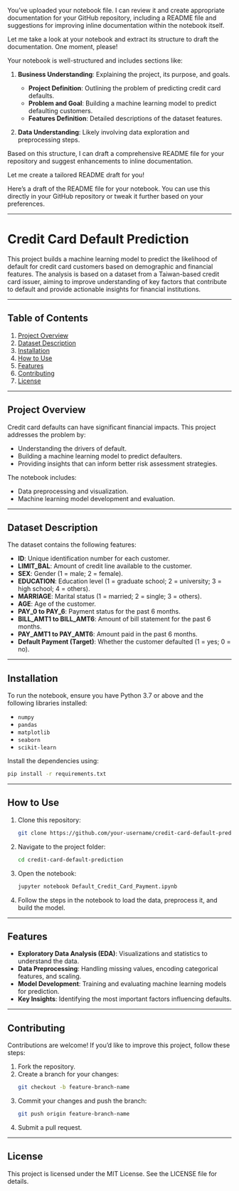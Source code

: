 You’ve uploaded your notebook file. I can review it and create appropriate documentation for your GitHub repository, including a README file and suggestions for improving inline documentation within the notebook itself.

Let me take a look at your notebook and extract its structure to draft the documentation. One moment, please!

Your notebook is well-structured and includes sections like:

1. **Business Understanding**: Explaining the project, its purpose, and goals.
   - **Project Definition**: Outlining the problem of predicting credit card defaults.
   - **Problem and Goal**: Building a machine learning model to predict defaulting customers.
   - **Features Definition**: Detailed descriptions of the dataset features.
   
2. **Data Understanding**: Likely involving data exploration and preprocessing steps.

Based on this structure, I can draft a comprehensive README file for your repository and suggest enhancements to inline documentation.

Let me create a tailored README draft for you!

Here’s a draft of the README file for your notebook. You can use this directly in your GitHub repository or tweak it further based on your preferences.

---

# **Credit Card Default Prediction**

This project builds a machine learning model to predict the likelihood of default for credit card customers based on demographic and financial features. The analysis is based on a dataset from a Taiwan-based credit card issuer, aiming to improve understanding of key factors that contribute to default and provide actionable insights for financial institutions.

---

## **Table of Contents**
1. [Project Overview](#project-overview)
2. [Dataset Description](#dataset-description)
3. [Installation](#installation)
4. [How to Use](#how-to-use)
5. [Features](#features)
6. [Contributing](#contributing)
7. [License](#license)

---

## **Project Overview**
Credit card defaults can have significant financial impacts. This project addresses the problem by:
- Understanding the drivers of default.
- Building a machine learning model to predict defaulters.
- Providing insights that can inform better risk assessment strategies.

The notebook includes:
- Data preprocessing and visualization.
- Machine learning model development and evaluation.

---

## **Dataset Description**
The dataset contains the following features:
- **ID**: Unique identification number for each customer.
- **LIMIT_BAL**: Amount of credit line available to the customer.
- **SEX**: Gender (1 = male; 2 = female).
- **EDUCATION**: Education level (1 = graduate school; 2 = university; 3 = high school; 4 = others).
- **MARRIAGE**: Marital status (1 = married; 2 = single; 3 = others).
- **AGE**: Age of the customer.
- **PAY_0 to PAY_6**: Payment status for the past 6 months.
- **BILL_AMT1 to BILL_AMT6**: Amount of bill statement for the past 6 months.
- **PAY_AMT1 to PAY_AMT6**: Amount paid in the past 6 months.
- **Default Payment (Target)**: Whether the customer defaulted (1 = yes; 0 = no).

---

## **Installation**
To run the notebook, ensure you have Python 3.7 or above and the following libraries installed:
- `numpy`
- `pandas`
- `matplotlib`
- `seaborn`
- `scikit-learn`

Install the dependencies using:
```bash
pip install -r requirements.txt
```

---

## **How to Use**
1. Clone this repository:
   ```bash
   git clone https://github.com/your-username/credit-card-default-prediction.git
   ```
2. Navigate to the project folder:
   ```bash
   cd credit-card-default-prediction
   ```
3. Open the notebook:
   ```bash
   jupyter notebook Default_Credit_Card_Payment.ipynb
   ```
4. Follow the steps in the notebook to load the data, preprocess it, and build the model.

---

## **Features**
- **Exploratory Data Analysis (EDA)**: Visualizations and statistics to understand the data.
- **Data Preprocessing**: Handling missing values, encoding categorical features, and scaling.
- **Model Development**: Training and evaluating machine learning models for prediction.
- **Key Insights**: Identifying the most important factors influencing defaults.

---

## **Contributing**
Contributions are welcome! If you’d like to improve this project, follow these steps:
1. Fork the repository.
2. Create a branch for your changes:
   ```bash
   git checkout -b feature-branch-name
   ```
3. Commit your changes and push the branch:
   ```bash
   git push origin feature-branch-name
   ```
4. Submit a pull request.

---

## **License**
This project is licensed under the MIT License. See the LICENSE file for details.

